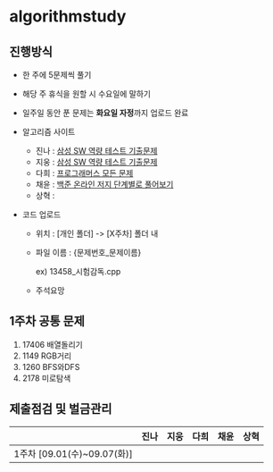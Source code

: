 # **algorithmstudy**

## 진행방식

- 한 주에 5문제씩 풀기

- 해당 주 휴식을 원할 시 수요일에 말하기

- 일주일 동안 푼 문제는 **화요일 자정**까지 업로드 완료

- 알고리즘 사이트

  - 진나 : [삼성 SW 역량 테스트 기출문제](https://www.acmicpc.net/workbook/view/1152)    
  - 지웅 :  [삼성 SW 역량 테스트 기출문제](https://www.acmicpc.net/workbook/view/1152)  
  - 다희 : [프로그래머스 모든 문제](https://programmers.co.kr/learn/challenges?tab=all_challenges)
  - 채윤 : [백준 온라인 저지 단계별로 풀어보기](https://www.acmicpc.net/step)
  - 상혁 :
  
- 코드 업로드 

  - 위치 : [개인 폴더] -> [X주차] 폴더 내

  - 파일 이름 : {문제번호_문제이름}

    ex) 13458_시험감독.cpp

  - 주석요망
## 1주차 공통 문제
1. 17406 배열돌리기 
2. 1149  RGB거리
3. 1260  BFS와DFS
4. 2178  미로탐색


## 제출점검 및 벌금관리

|                             | 진나 | 지웅 | 다희 | 채윤 | 상혁 |
| :-------------------------: | :--: | :--: | :--: | ---- | ---- |
| 1주차 [09.01(수)~09.07(화)] |      |      |      |      |      |
